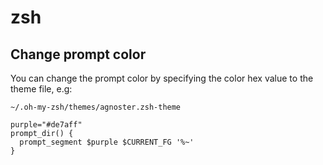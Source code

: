 # zsh

## Change prompt color

You can change the prompt color by specifying the color hex value to the theme file, e.g:
```
~/.oh-my-zsh/themes/agnoster.zsh-theme

purple="#de7aff"
prompt_dir() {
  prompt_segment $purple $CURRENT_FG '%~'
}
```
